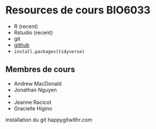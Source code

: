 
# Resources de cours BIO6033

* R (recent)
* Rstudio (recent)
* git
* [github](github.com)
* `install.packages(tidyverse)`


## Membres de cours

* Andrew MacDonald
* Jonathan Nguyen
* 
* Jeanne Racicot
* Gracielle Higino



installation du git
happygitwithr.com